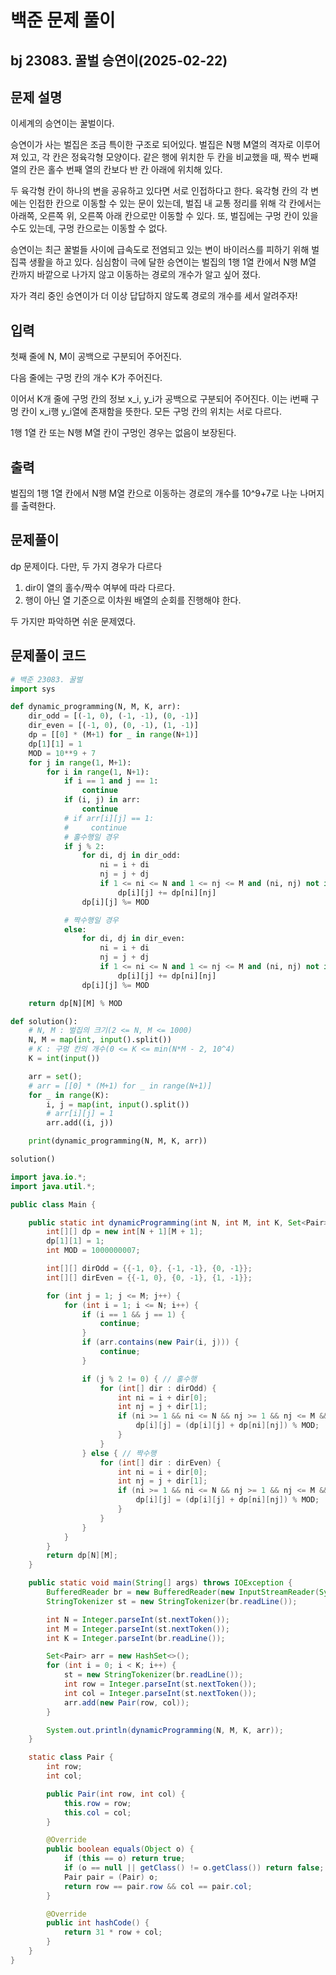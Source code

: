 # 백준 문제 풀이

## bj 23083. 꿀벌 승연이(2025-02-22)

## 문제 설명

이세계의 승연이는 꿀벌이다.

승연이가 사는 벌집은 조금 특이한 구조로 되어있다. 벌집은 N행 M열의 격자로 이루어져 있고, 각 칸은 정육각형 모양이다. 같은 행에 위치한 두 칸을 비교했을 때, 짝수 번째 열의 칸은 홀수 번째 열의 칸보다 반 칸 아래에 위치해 있다.

두 육각형 칸이 하나의 변을 공유하고 있다면 서로 인접하다고 한다. 육각형 칸의 각 변에는 인접한 칸으로 이동할 수 있는 문이 있는데, 벌집 내 교통 정리를 위해 각 칸에서는 아래쪽, 오른쪽 위, 오른쪽 아래 칸으로만 이동할 수 있다. 또, 벌집에는 구멍 칸이 있을 수도 있는데, 구멍 칸으로는 이동할 수 없다.

승연이는 최근 꿀벌들 사이에 급속도로 전염되고 있는 변이 바이러스를 피하기 위해 벌집콕 생활을 하고 있다. 심심함이 극에 달한 승연이는 벌집의 1행 1열 칸에서 N행 M열 칸까지 바깥으로 나가지 않고 이동하는 경로의 개수가 알고 싶어 졌다.

자가 격리 중인 승연이가 더 이상 답답하지 않도록 경로의 개수를 세서 알려주자!

## 입력

첫째 줄에 N, M이 공백으로 구분되어 주어진다.

다음 줄에는 구멍 칸의 개수 K가 주어진다.

이어서 K개 줄에 구멍 칸의 정보 x_i, y_i가 공백으로 구분되어 주어진다. 이는 i번째 구멍 칸이 x_i행 y_i열에 존재함을 뜻한다. 모든 구멍 칸의 위치는 서로 다르다.

1행 1열 칸 또는 N행 M열 칸이 구멍인 경우는 없음이 보장된다.

## 출력

벌집의 1행 1열 칸에서 N행 M열 칸으로 이동하는 경로의 개수를 10^9+7로 나눈 나머지를 출력한다.

## 문제풀이

dp 문제이다. 다만, 두 가지 경우가 다르다

1. dir이 열의 홀수/짝수 여부에 따라 다르다.
2. 행이 아닌 열 기준으로 이차원 배열의 순회를 진행해야 한다.

두 가지만 파악하면 쉬운 문제였다.

## 문제풀이 코드

```python
# 백준 23083. 꿀벌
import sys

def dynamic_programming(N, M, K, arr):
    dir_odd = [(-1, 0), (-1, -1), (0, -1)]
    dir_even = [(-1, 0), (0, -1), (1, -1)]
    dp = [[0] * (M+1) for _ in range(N+1)]
    dp[1][1] = 1
    MOD = 10**9 + 7
    for j in range(1, M+1):
        for i in range(1, N+1):
            if i == 1 and j == 1:
                continue
            if (i, j) in arr:
                continue
            # if arr[i][j] == 1:
            #     continue
            # 홀수행일 경우
            if j % 2:
                for di, dj in dir_odd:
                    ni = i + di
                    nj = j + dj
                    if 1 <= ni <= N and 1 <= nj <= M and (ni, nj) not in arr:
                        dp[i][j] += dp[ni][nj]
                dp[i][j] %= MOD

            # 짝수행일 경우
            else:
                for di, dj in dir_even:
                    ni = i + di
                    nj = j + dj
                    if 1 <= ni <= N and 1 <= nj <= M and (ni, nj) not in arr:
                        dp[i][j] += dp[ni][nj]
                dp[i][j] %= MOD

    return dp[N][M] % MOD

def solution():
    # N, M : 벌집의 크기(2 <= N, M <= 1000)
    N, M = map(int, input().split())
    # K : 구멍 칸의 개수(0 <= K <= min(N*M - 2, 10^4)
    K = int(input())

    arr = set();
    # arr = [[0] * (M+1) for _ in range(N+1)]
    for _ in range(K):
        i, j = map(int, input().split())
        # arr[i][j] = 1
        arr.add((i, j))

    print(dynamic_programming(N, M, K, arr))

solution()
```

```java
import java.io.*;
import java.util.*;

public class Main {

    public static int dynamicProgramming(int N, int M, int K, Set<Pair> arr) {
        int[][] dp = new int[N + 1][M + 1];
        dp[1][1] = 1;
        int MOD = 1000000007;

        int[][] dirOdd = {{-1, 0}, {-1, -1}, {0, -1}};
        int[][] dirEven = {{-1, 0}, {0, -1}, {1, -1}};

        for (int j = 1; j <= M; j++) {
            for (int i = 1; i <= N; i++) {
                if (i == 1 && j == 1) {
                    continue;
                }
                if (arr.contains(new Pair(i, j))) {
                    continue;
                }

                if (j % 2 != 0) { // 홀수행
                    for (int[] dir : dirOdd) {
                        int ni = i + dir[0];
                        int nj = j + dir[1];
                        if (ni >= 1 && ni <= N && nj >= 1 && nj <= M && !arr.contains(new Pair(ni, nj))) {
                            dp[i][j] = (dp[i][j] + dp[ni][nj]) % MOD;
                        }
                    }
                } else { // 짝수행
                    for (int[] dir : dirEven) {
                        int ni = i + dir[0];
                        int nj = j + dir[1];
                        if (ni >= 1 && ni <= N && nj >= 1 && nj <= M && !arr.contains(new Pair(ni, nj))) {
                            dp[i][j] = (dp[i][j] + dp[ni][nj]) % MOD;
                        }
                    }
                }
            }
        }
        return dp[N][M];
    }

    public static void main(String[] args) throws IOException {
        BufferedReader br = new BufferedReader(new InputStreamReader(System.in));
        StringTokenizer st = new StringTokenizer(br.readLine());

        int N = Integer.parseInt(st.nextToken());
        int M = Integer.parseInt(st.nextToken());
        int K = Integer.parseInt(br.readLine());

        Set<Pair> arr = new HashSet<>();
        for (int i = 0; i < K; i++) {
            st = new StringTokenizer(br.readLine());
            int row = Integer.parseInt(st.nextToken());
            int col = Integer.parseInt(st.nextToken());
            arr.add(new Pair(row, col));
        }

        System.out.println(dynamicProgramming(N, M, K, arr));
    }

    static class Pair {
        int row;
        int col;

        public Pair(int row, int col) {
            this.row = row;
            this.col = col;
        }

        @Override
        public boolean equals(Object o) {
            if (this == o) return true;
            if (o == null || getClass() != o.getClass()) return false;
            Pair pair = (Pair) o;
            return row == pair.row && col == pair.col;
        }

        @Override
        public int hashCode() {
            return 31 * row + col;
        }
    }
}
```
